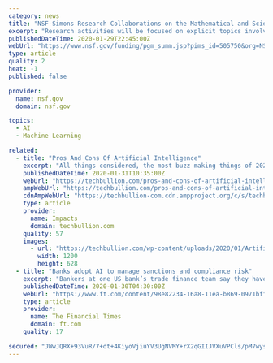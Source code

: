 ```yaml
---
category: news
title: "NSF-Simons Research Collaborations on the Mathematical and Scientific Foundations of Deep Learning (MoDL)"
excerpt: "Research activities will be focused on explicit topics involving some of the most challenging questions in the general area of Mathematical and Scientific Foundations of Deep Learning. Each collaboration will conduct training through research involvement of recent doctoral degree recipients, graduate students, and/or undergraduate students from ..."
publishedDateTime: 2020-01-29T22:45:00Z
webUrl: "https://www.nsf.gov/funding/pgm_summ.jsp?pims_id=505750&org=NSF&sel_org=NSF&from=fund"
type: article
quality: 2
heat: -1
published: false

provider:
  name: nsf.gov
  domain: nsf.gov

topics:
  - AI
  - Machine Learning

related:
  - title: "Pros And Cons Of Artificial Intelligence"
    excerpt: "All things considered, the most buzz making things of 2020 in the innovation area are Artificial Intelligence or the extremely popular AI, Machine learning and the information science advancements. Yet, the most occurring of these three, the AI has been certainly taken into such huge numbers of possibilities while choosing to manufacture a ..."
    publishedDateTime: 2020-01-31T10:35:00Z
    webUrl: "https://techbullion.com/pros-and-cons-of-artificial-intelligence/"
    ampWebUrl: "https://techbullion.com/pros-and-cons-of-artificial-intelligence/amp/"
    cdnAmpWebUrl: "https://techbullion-com.cdn.ampproject.org/c/s/techbullion.com/pros-and-cons-of-artificial-intelligence/amp/"
    type: article
    provider:
      name: Impacts
      domain: techbullion.com
    quality: 57
    images:
      - url: "https://techbullion.com/wp-content/uploads/2020/01/Artificial-Intelligence.png"
        width: 1200
        height: 628
  - title: "Banks adopt AI to manage sanctions and compliance risk"
    excerpt: "Bankers at one US bank’s trade finance team say they have met with regulators to discuss how AI can be used to track the movement of goods, for example, by using technology to highlight red flags such as an auto supplier selling food that could suggest some form of fraud or money laundering. There are some thorny exceptions to this system in ..."
    publishedDateTime: 2020-01-30T04:30:00Z
    webUrl: "https://www.ft.com/content/98e82234-16a8-11ea-b869-0971bffac109"
    type: article
    provider:
      name: The Financial Times
      domain: ft.com
    quality: 17

secured: "JWwJQRX+93VuR/7+dt+4KiyoVjiuYV3UgNVMY+rX2qGIIJVXuVPCls/pM7wysK6SbrjDZdAszE1yGMuyhT5ELD4ic9Rw6xv4maDlmO4fEcjBlETYK/X6B2kfzhy/0yFkM2UZ/MnkMxqoUtPHxnYdG9lYKq5XK85oi7HU1NWMTKD3oNSHbqlK5oWmeo/T1y6BSdc3KPD8v1MV5WZrUBq6tTXUOPBcEM7IhSPoIVTEgQ7HaVZK3+u0CgjJb5woYR1HGXlSot4SIBFPuP31T3f6Y9hFi1ohJVy+uOsyuOL/ObcaRIAYt7QsQ8CxiRT77EyV;LjUhS0Pbhjc433oUjaNHxw=="
---
```


